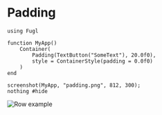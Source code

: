 # Padding

``` @example PaddingExample
using Fugl

function MyApp()
    Container(
        Padding(TextButton("SomeText"), 20.0f0),
        style = ContainerStyle(padding = 0.0f0)
    )
end

screenshot(MyApp, "padding.png", 812, 300);
nothing #hide
```

![Row example](padding.png)

